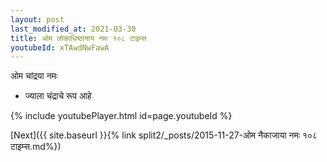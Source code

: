 ```yaml
---
layout: post
last_modified_at: 2021-03-30
title: ओम लोकाधिष्ठानाय नमः १०८ टाइम्स
youtubeId: xTAwdNwFawA
---
```

 
 
 ओम चांद्रया नमः  
 
 -  ज्याला चंद्राचे रूप आहे 
 
  
 
  
 
 
 
 
 
 


{% include youtubePlayer.html id=page.youtubeId %}
 
[Next]({{ site.baseurl }}{% link  split2/_posts/2015-11-27-ओम नैकाजाया नमः १०८ टाइम्स.md%})
 
